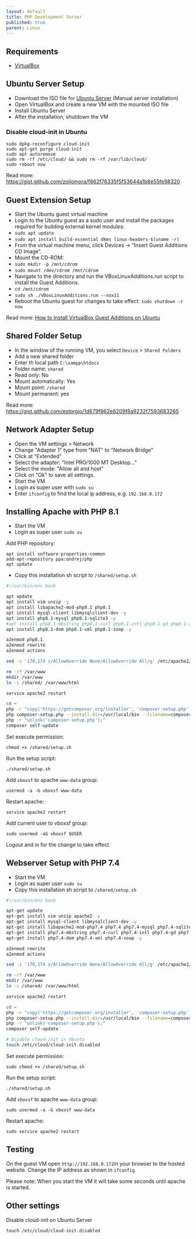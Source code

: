 ```yaml
---
layout: default
title: PHP Development Server
published: true
parent: Linux
---
```


## Requirements

* [VirtualBox](https://www.virtualbox.org/wiki/Downloads)

## Ubuntu Server Setup

* Download the ISO file for [Ubuntu Server](https://ubuntu.com/download/server) (Manual server installation)
* Open VirtualBox and create a new VM with the mounted ISO file
* Install Ubuntu Server
* After the installation, shutdown the VM

### Disable cloud-init in Ubuntu

```
sudo dpkg-reconfigure cloud-init
sudo apt-get purge cloud-init
sudo apt autoremove
sudo rm -rf /etc/cloud/ && sudo rm -rf /var/lib/cloud/
sudo reboot now
```

Read more: <https://gist.github.com/zoilomora/f862f76335f5f53644a1b8e55fe98320>

## Guest Extension Setup

* Start the Ubuntu guest virtual machine
* Login to the Ubuntu guest as a sudo user and install the packages required for building external kernel modules:
* `sudo apt update`
* `sudo apt install build-essential dkms linux-headers-$(uname -r)`
* From the virtual machine menu, click Devices -> “Insert Guest Additions CD Image”.
* Mount the CD-ROM:  
* `sudo mkdir -p /mnt/cdrom`
* `sudo mount /dev/cdrom /mnt/cdrom`
* Navigate to the directory and run the VBoxLinuxAdditions.run script to install the Guest Additions.
* `cd /mnt/cdrom`
* `sudo sh ./VBoxLinuxAdditions.run --nox11`
* Reboot the Ubuntu guest for changes to take effect:
`sudo shutdown -r now`

Read more: [How to Install VirtualBox Guest Additions on Ubuntu](https://linuxize.com/post/how-to-install-virtualbox-guest-additions-in-ubuntu/)

## Shared Folder Setup

* In the window of the running VM, you select `Device` > `Shared Folders`
* Add a new shared folder  
* Enter th local path `C:\xampp\htdocs`
* Folder name: `shared`
* Read only: No  
* Mount automatically: Yes
* Mount point: `/shared`
* Mount permanent: yes

Read more: <https://gist.github.com/estorgio/1d679f962e8209f8a9232f7593683265>

## Network Adapter Setup

* Open the VM settings > Network
* Change "Adapter 1" type from "NAT" to "Network Bridge"
* Click at "Extended"
* Select the adapter: "Intel PRO/1000 MT Desktop..."
* Select the mode: "Allow all and host"
* Click on "Ok" to save all settings.
* Start the VM
* Login as super user with `sudo su`
* Enter `ifconfig` to find the local ip address, e.g. `192.168.0.172`

## Installing Apache with PHP 8.1

* Start the VM
* Login as super user `sudo su`

Add PHP repository:

```
apt install software-properties-common
add-apt-repository ppa:ondrej/php
apt update
```

* Copy this installation sh script to `/shared/setup.sh`

```sh
#!/usr/bin/env bash

apt update
apt install vim unzip -y
apt install libapache2-mod-php8.1 php8.1
apt install mysql-client libmysqlclient-dev -y
apt install php8.1-mysql php8.1-sqlite3 -y
#apt install php8.1-mbstring php8.1-curl php8.1-intl php8.1-gd php8.1-zip php8.1-bz2 -y
apt install php8.1-dom php8.1-xml php8.1-soap -y

a2enmod php8.1
a2enmod rewrite
a2enmod actions

sed -i '170,174 s/AllowOverride None/AllowOverride All/g' /etc/apache2/apache2.conf

rm -rf /var/www
mkdir /var/www
ln -s /shared/ /var/www/html

service apache2 restart

cd ~
php -r "copy('https://getcomposer.org/installer', 'composer-setup.php');"
php composer-setup.php --install-dir=/usr/local/bin --filename=composer
php -r "unlink('composer-setup.php');"
composer self-update
```

Set execute permission:

```
chmod +x /shared/setup.sh
```

Run the setup script:

```
./shared/setup.sh
```

Add `vboxsf` to apache `www-data` group:

```
usermod -a -G vboxsf www-data
```

Restart apache:

```
service apache2 restart
```

Add current user to vboxsf group:

```
sudo usermod -aG vboxsf $USER
```

Logout and in for the change to take effect.

## Webserver Setup with PHP 7.4

* Start the VM
* Login as super user `sudo su`
* Copy this installation sh script to `/shared/setup.sh`

```sh
#!/usr/bin/env bash

apt-get update
apt-get install vim unzip apache2 -y
apt-get install mysql-client libmysqlclient-dev -y
apt-get install libapache2-mod-php7.4 php7.4 php7.4-mysql php7.4-sqlite -y
apt-get install php7.4-mbstring php7.4-curl php7.4-intl php7.4-gd php7.4-zip php7.4-bz2 -y
apt-get install php7.4-dom php7.4-xml php7.4-soap -y

a2enmod rewrite
a2enmod actions

sed -i '170,174 s/AllowOverride None/AllowOverride All/g' /etc/apache2/apache2.conf

rm -rf /var/www
mkdir /var/www
ln -s /shared/ /var/www/html

service apache2 restart

cd ~
php -r "copy('https://getcomposer.org/installer', 'composer-setup.php');"
php composer-setup.php --install-dir=/usr/local/bin --filename=composer
php -r "unlink('composer-setup.php');"
composer self-update

# Disable cloud-init in Ubuntu
touch /etc/cloud/cloud-init.disabled
```

Set execute permission:

```
sudo chmod +x /shared/setup.sh
```

Run the setup script:

```
./shared/setup.sh
```

Add `vboxsf` to apache `www-data` group:

```
sudo usermod -a -G vboxsf www-data
```

Restart apache:

```
sudo service apache2 restart
```

## Testing

On the guest VM open `http://192.168.0.172`in your browser to the hosted website.
Change the IP address as shown in `ifconfig`

Please note: When you start the VM it will take some seconds until
apache is started. 

## Other settings

Disable cloud-init on Ubuntu Server

```
touch /etc/cloud/cloud-init.disabled
```
